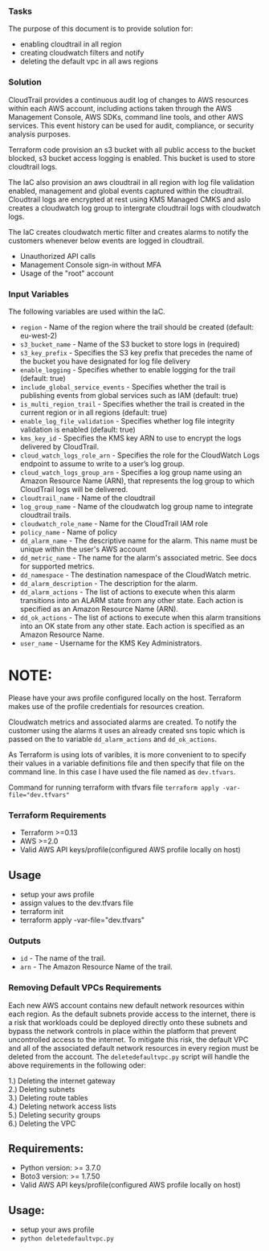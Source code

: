 ### Tasks

The purpose of this document is to provide solution for:
- enabling cloudtrail in all region
- creating cloudwatch filters and notify
- deleting the default vpc in all aws regions

### Solution

CloudTrail provides a continuous audit log of changes to AWS resources within each AWS account, including actions taken through the AWS Management Console, AWS SDKs, command line tools, and other AWS services. This event history can be used for audit, compliance, or security analysis purposes.

Terraform code provision an s3 bucket with all public access to the bucket blocked, s3 bucket access logging is enabled. This bucket is used to store cloudtrail logs.

The IaC also provision an aws cloudtrail in all region with log file validation enabled, management and global events captured within the cloudtrail. Cloudtrail logs are encrypted at rest using KMS Managed CMKS and aslo creates a cloudwatch log group to intergrate cloudtrail logs with cloudwatch logs.

The IaC creates cloudwatch mertic filter and creates alarms to notify the customers whenever below events are logged in cloudtrail.
- Unauthorized API calls
- Management Console sign-in without MFA
- Usage of the "root" account
 
### Input Variables
The following variables are used within the IaC.

- `region` - Name of the region where the trail should be created (default: eu-west-2)
- `s3_bucket_name` - Name of the S3 bucket to store logs in (required)
- `s3_key_prefix` - Specifies the S3 key prefix that precedes the name of the bucket you have designated for log file delivery
- `enable_logging` - Specifies whether to enable logging for the trail (default: true)
- `include_global_service_events` - Specifies whether the trail is publishing events from global services such as IAM (default: true)
- `is_multi_region_trail` - Specifies whether the trail is created in the current region or in all regions (default: true)
- `enable_log_file_validation` - Specifies whether log file integrity validation is enabled (default: true)
- `kms_key_id` - Specifies the KMS key ARN to use to encrypt the logs delivered by CloudTrail.
- `cloud_watch_logs_role_arn` - Specifies the role for the CloudWatch Logs endpoint to assume to write to a user’s log group.
- `cloud_watch_logs_group_arn` - Specifies a log group name using an Amazon Resource Name (ARN), that represents the log group to which CloudTrail logs will be delivered.
- `cloudtrail_name` - Name of the cloudtrail
- `log_group_name`  - Name of the cloudwatch log group name to integrate cloudtrail trails.
- `cloudwatch_role_name` - Name for the CloudTrail IAM role
- `policy_name` - Name of policy 
- `dd_alarm_name` - The descriptive name for the alarm. This name must be unique within the user's AWS account
- `dd_metric_name` - The name for the alarm's associated metric. See docs for supported metrics.
- `dd_namespace` - The destination namespace of the CloudWatch metric.
- `dd_alarm_description` - The description for the alarm.
- `dd_alarm_actions` - The list of actions to execute when this alarm transitions into an ALARM state from any other state. Each action is specified as an Amazon Resource Name (ARN).
- `dd_ok_actions` - The list of actions to execute when this alarm transitions into an OK state from any other state. Each action is specified as an Amazon Resource Name.
- `user_name` - Username for the KMS Key Administrators.

# NOTE: 
Please have your aws profile configured locally on the host. Terraform makes use of the profile credentials for resources creation.

Cloudwatch metrics and associated alarms are created. To notify the customer using the alarms it uses an already created sns topic which is passed on the to variable `dd_alarm_actions` and `dd_ok_actions`.

As Terraform is using lots of varibles, it is more convenient to to specify their values in a variable definitions file and then specify that file on the command line. In this case
I have used the file named as `dev.tfvars`.

Command for running terraform with tfvars file
`terraform apply -var-file="dev.tfvars"`

### Terraform Requirements
 - Terraform >=0.13
 - AWS       >=2.0
 - Valid AWS API keys/profile(configured AWS profile locally on host)

## Usage
- setup your aws profile
- assign values to the dev.tfvars file
- terraform init
- terraform apply -var-file="dev.tfvars"

### Outputs
- `id` - The name of the trail.
- `arn` - The Amazon Resource Name of the trail.

### Removing Default VPCs Requirements

Each new AWS account contains new default network resources within each region. As the default subnets provide access to the internet, there is a risk that workloads could be deployed directly onto these subnets and bypass the network controls in place within the platform that prevent uncontrolled access to the internet. To mitigate this risk, the default VPC and all of the associated default network resources in every region must be deleted from the account.
The `deletedefaultvpc.py` script will handle the above requirements in the following oder:

  1.) Deleting the internet gateway \
  2.) Deleting subnets \
  3.) Deleting route tables \
  4.) Deleting network access lists \
  5.) Deleting security groups \
  6.) Deleting the VPC 

## Requirements:
- Python version: >= 3.7.0
- Boto3 version: >= 1.7.50
- Valid AWS API keys/profile(configured AWS profile locally on host)

## Usage:
- setup your aws profile
- `python deletedefaultvpc.py`

